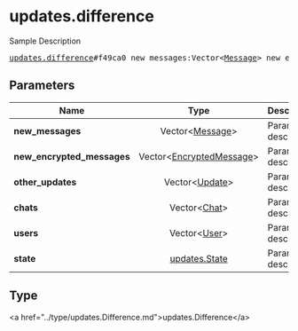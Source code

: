 # updates.difference

Sample Description

<pre>
<a href="../constructor/updates.difference.md">updates.difference</a>#f49ca0 new_messages:Vector&lt;<a href="../type/Message.md">Message</a>&gt; new_encrypted_messages:Vector&lt;<a href="../type/EncryptedMessage.md">EncryptedMessage</a>&gt; other_updates:Vector&lt;<a href="../type/Update.md">Update</a>&gt; chats:Vector&lt;<a href="../type/Chat.md">Chat</a>&gt; users:Vector&lt;<a href="../type/User.md">User</a>&gt; state:<a href="../type/updates.State.md">updates.State</a> = <a href="../type/updates.Difference.md">updates.Difference</a>;
</pre>

## Parameters

| Name | Type | Description |
|------|:----:|-------------|
| **new_messages** | Vector&lt;<a href="../type/Message.md">Message</a>&gt; | Param description |
| **new_encrypted_messages** | Vector&lt;<a href="../type/EncryptedMessage.md">EncryptedMessage</a>&gt; | Param description |
| **other_updates** | Vector&lt;<a href="../type/Update.md">Update</a>&gt; | Param description |
| **chats** | Vector&lt;<a href="../type/Chat.md">Chat</a>&gt; | Param description |
| **users** | Vector&lt;<a href="../type/User.md">User</a>&gt; | Param description |
| **state** | <a href="../type/updates.State.md">updates.State</a> | Param description |

## Type

&lt;a href=&#34;../type/updates.Difference.md&#34;&gt;updates.Difference&lt;/a&gt;
